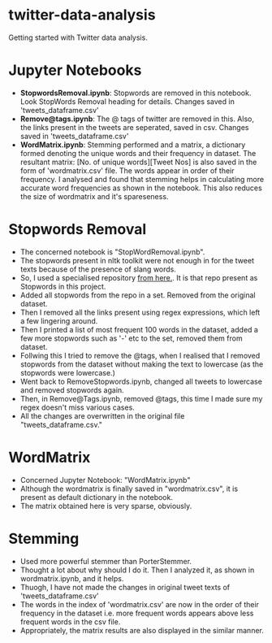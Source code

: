# twitter-data-analysis
Getting started with Twitter data analysis.
<h1>Jupyter Notebooks</h1>
<ul>
<li><b>StopwordsRemoval.ipynb</b>: Stopwords are removed in this notebook. Look StopWords Removal heading for details. Changes saved in 'tweets_dataframe.csv'</li>
<li><b>Remove@tags.ipynb</b>: The @ tags of twitter are removed in this. Also, the links present in the tweets are seperated, saved in csv. Changes saved in 'tweets_dataframe.csv' </li>
<li><b>WordMatrix.ipynb</b>: Stemming performed and a matrix, a dictionary formed denoting the unique words and their frequency in dataset. The resultant matrix: [No. of unique words][Tweet Nos] is also saved in the form of 'wordmatrix.csv' file. The words appear in order of their frequency. I analysed and found that stemming helps in calculating more accurate word frequencies as shown in the notebook. This also reduces the size of wordmatrix and it's spareseness.</li>
</ul>

<h1>Stopwords Removal</h1>
<ul>
<li>The concerned notebook is "StopWordRemoval.ipynb". </li>
<li>The stopwords present in nltk toolkit were not enough in for the tweet texts because of the presence of slang words.</li>
<li>So, I used a specialised repository <a href="https://sites.google.com/site/iamgongwei/home/sw">from here.</a>. It is that repo present as Stopwords in this project.</li>
<li>Added all stopwords from the repo in a set. Removed from the original dataset.</li>
<li>Then I removed all the links present using regex expressions, which left a few lingering around.</li>
<li>Then I printed a list of most frequent 100 words in the dataset, added a few more stopwords such as '-' etc to the set, removed them from dataset.</li>
<li>Follwing this I tried to remove the @tags, when I realised that I removed stopwords from the dataset without making the text to lowercase (as the stopwords were lowercase.)</li>
<li>Went back to RemoveStopwords.ipynb, changed all tweets to lowercase and removed stopwords again.</li>
<li>Then, in Remove@Tags.ipynb, removed @tags, this time I made sure my regex doesn't miss various cases. </li>
<li>All the changes are overwritten in the original file "tweets_dataframe.csv."
</ul>

<h1>WordMatrix</h1>
<ul>
<li>Concerned Jupyter Notebook: "WordMatrix.ipynb"</li>
<li>Although the wordmatrix is finally saved in "wordmatrix.csv", it is present as default dictionary in the notebook.</li>
<li> The matrix obtained here is very sparse, obviously.</li>
</ul>

<h1>Stemming</h1>
<ul>
<li>Used more powerful stemmer than PorterStemmer.</li>
<li>Thought a lot about why should I do it. Then I analyzed it, as shown in wordmatrix.ipynb, and it helps.</li>
<li>Thuogh, I have not made the changes in original tweet texts of 'tweets_dataframe.csv'</li>
<li>The words in the index of 'wordmatrix.csv' are now in the order of their frequency in the dataset i.e. more frequent words appears above less frequent words in the csv file.</li>
<li>Appropriately, the matrix results are also displayed in the similar manner.</li>
</ul>

